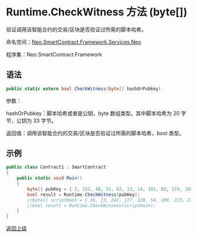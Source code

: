 # Runtime.CheckWitness 方法 (byte[])

验证调用该智能合约的交易/区块是否验证过所需的脚本哈希。

命名空间：[Neo.SmartContract.Framework.Services.Neo](../../neo.md)

程序集：Neo.SmartContract.Framework

## 语法

```c#
public static extern bool CheckWitness(byte[] hashOrPubkey)
```

参数：

hashOrPubkey：脚本哈希或者是公钥，byte 数组类型。其中脚本哈希为 20 字节，公钥为 33 字节。

返回值：调用该智能合约的交易/区块是否验证过所需的脚本哈希，bool 类型。

## 示例

```c#
public class Contract1 : SmartContract
{
    public static void Main()
    {
        byte[] pubKey = { 2, 123, 48, 51, 62, 13, 14, 101, 82, 174, 109, 29, 169, 249, 64, 159, 85, 30, 53, 238, 151, 25, 48, 94, 148, 93, 196, 220, 186, 153, 132, 86, 202 };
        bool result = Runtime.CheckWitness(pubKey);
        //byte[] scriptHash = { 36, 23, 241, 177, 228, 54, 109, 223, 27, 237, 139, 54, 207, 38, 132, 101, 172, 3, 10, 73 };
        //bool result = Runtime.CheckWitness(scriptHash);
    }
}
```



[返回上级](../Runtime.md)